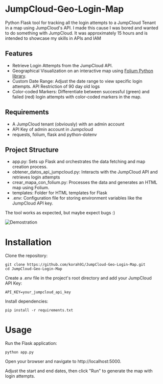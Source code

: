 # JumpCloud-Geo-Login-Map
Python Flask tool for tracking all the login attempts to a JumpCloud Tenant in a map using JumpCloud's API. 
I made this cause I was bored and wanted to do something with JumpCloud. It was approximately 15 hours and is intended to showcase my skills in APIs and IAM

## Features
- Retrieve Login Attempts from the JumpCloud API.
- Geographical Visualization on an interactive map using [Folium Python library]([url](https://python-visualization.github.io/folium/latest/)).
- Custom Date Range: Adjust the date range to view specific login attempts. API Restriction of 90 day old logs
- Color-coded Markers: Differentiate between successful (green) and failed (red) login attempts with color-coded markers in the map.

## Requirements
- A JumpCloud tenant (obviously) with an admin account
- API Key of admin account in Jumpcloud
- requests, folium, flask and python-dotenv

## Project Structure
- app.py: Sets up Flask and orchestrates the data fetching and map creation process.
- obtener_datos_api_jumpcloud.py: Interacts with the JumpCloud API and retrieves login attempts
- crear_mapa_con_folium.py: Processes the data and generates an HTML map using Folium.
- templates: Folder for HTML templates for Flask
- .env: Configuration file for storing environment variables like the JumpCloud API key.


The tool works as expected, but maybe expect bugs :)

![Demostration](https://github.com/korah91/JumpCloud-Geo-Login-Map/blob/main/demo%20map%20login%20attempts.gif)

# Installation

Clone the repository:

    git clone https://github.com/korah91/JumpCloud-Geo-Login-Map.git
    cd JumpCloud-Geo-Login-Map

Create a .env file in the project's root directory and add your JumpCloud API Key:

    API_KEY=your_jumpcloud_api_key

Install dependencies:

    pip install -r requirements.txt

# Usage

Run the Flask application:

    python app.py

Open your browser and navigate to http://localhost:5000.

Adjust the start and end dates, then click "Run" to generate the map with login attempts.
